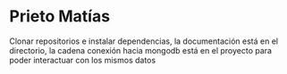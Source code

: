 # Prieto Matías 
  Clonar repositorios e instalar dependencias, la documentación está en el directorio, la cadena conexión hacia mongodb está en el proyecto para poder interactuar con los mismos datos
